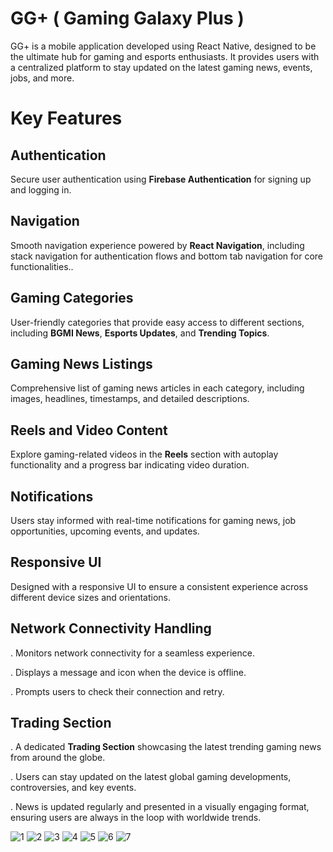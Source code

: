 # GG+ ( Gaming Galaxy Plus )
   GG+ is a mobile application developed using React Native, designed to be the ultimate hub for gaming and esports enthusiasts. It provides users with a centralized platform to stay updated on the latest gaming news, events, jobs, and more.

# Key Features

   ## Authentication 
   Secure user authentication using **Firebase Authentication** for signing up and logging in.

   ## Navigation 
   Smooth navigation experience powered by **React Navigation**, including stack navigation for authentication flows and bottom tab navigation for core functionalities..

  ## Gaming Categories
   User-friendly categories that provide easy access to different sections, including **BGMI News**, **Esports Updates**, and **Trending Topics**.

  ## Gaming News Listings
   Comprehensive list of gaming news articles in each category, including images, headlines, timestamps, and detailed descriptions.

 ## Reels and Video Content
  Explore gaming-related videos in the **Reels** section with autoplay functionality and a progress bar indicating video duration.

 ## Notifications 
  Users stay informed with real-time notifications for gaming news, job opportunities, upcoming events, and updates.

## Responsive UI
 Designed with a responsive UI to ensure a consistent experience across different device sizes and orientations.

## Network Connectivity Handling 
. Monitors network connectivity for a seamless experience.
   
. Displays a message and icon when the device is offline.
   
. Prompts users to check their connection and retry.

## Trading Section 
. A dedicated **Trading Section** showcasing the latest trending gaming news from around the globe.
   
. Users can stay updated on the latest global gaming developments, controversies, and key events.
   
. News is updated regularly and presented in a visually engaging format, ensuring users are always in the loop with worldwide trends.


  ![1](https://github.com/user-attachments/assets/2addd774-eec7-4a5b-9e43-385b53236855)
  ![2](https://github.com/user-attachments/assets/013df637-d96c-4e11-86da-c18e21777da2)
  ![3](https://github.com/user-attachments/assets/5c91fd1a-3dc5-47a6-8d5b-0078bc1b6597)
  ![4](https://github.com/user-attachments/assets/5dcbe467-d3d8-4a50-9767-e99740967399)
  ![5](https://github.com/user-attachments/assets/44155870-6546-4ed3-ab94-0cca9c9bf998)
  ![6](https://github.com/user-attachments/assets/a9bd35d1-5821-4074-9d76-2065309e4c07)
  ![7](https://github.com/user-attachments/assets/d46cff2c-e68d-4eb8-b288-d1f5ab27aa47)








